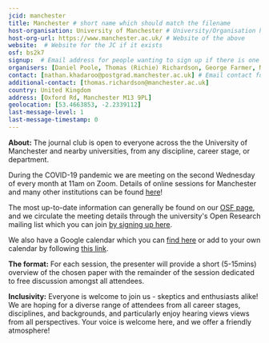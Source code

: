 ```yaml
---
jcid: manchester
title: Manchester # short name which should match the filename
host-organisation: University of Manchester # University/Organisation hosting the JC
host-org-url: https://www.manchester.ac.uk/ # Website of the above
website:  # Website for the JC if it exists
osf: bs2k7
signup:  # Email address for people wanting to sign up if there is one
organisers: [Daniel Poole, Thomas (Richie) Richardson, George Farmer, Nathan Khadaroo] # Comma-separated list of organiser names
contact: [nathan.khadaroo@postgrad.manchester.ac.uk] # Email contact for the JC
additional-contact: [thomas.richardson@manchester.ac.uk]
country: United Kingdom
address: [Oxford Rd, Manchester M13 9PL]
geolocation: [53.4663853, -2.2339112]
last-message-level: 1
last-message-timestamp: 0
---
```

**About:**
The journal club is open to everyone across the the University of Manchester and nearby universities, from any discipline, career stage, or department.

During the COVID-19 pandemic we are meeting on the second Wednesday of every month at 11am on Zoom. Details of online sessions for Manchester and many other institutions can be found [here](https://reproducibilitea.org/calendar)!

The most up-to-date information can generally be found on our [OSF page](https://osf.io/bs2k7/wiki/home/), and we circulate the meeting details through the university's Open Research mailing list which you can join [by signing up here](https://listserv.manchester.ac.uk/cgi-bin/wa?SUBED1=open_research&A=1). 

We also have a Google calendar which you can [find here](https://calendar.google.com/calendar/embed?src=reprotmanc%40gmail.com&ctz=Europe%2FLondon) or add to your own calendar by following [this link](https://calendar.google.com/calendar?cid=cmVwcm90bWFuY0BnbWFpbC5jb20).

**The format:**
For each session, the presenter will provide a short (5-15mins) overview of the chosen paper with the remainder of the session dedicated to free discussion amongst all attendees.

**Inclusivity:**
Everyone is welcome to join us - skeptics and enthusiasts alike!
We are hoping for a diverse range of attendees from all career stages, disciplines, and backgrounds, and particularly enjoy hearing views views from all perspectives.
Your voice is welcome here, and we offer a friendly atmosphere!
